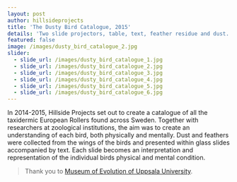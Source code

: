 ```yaml
---
layout: post
author: hillsideprojects
title: 'The Dusty Bird Catalogue, 2015'
details: 'Two slide projectors, table, text, feather residue and dust.'
featured: false
image: /images/dusty_bird_catalogue_2.jpg
slider:
  - slide_url: /images/dusty_bird_catalogue_1.jpg
  - slide_url: /images/dusty_bird_catalogue_2.jpg
  - slide_url: /images/dusty_bird_catalogue_3.jpg
  - slide_url: /images/dusty_bird_catalogue_4.jpg
  - slide_url: /images/dusty_bird_catalogue_5.jpg
  - slide_url: /images/dusty_bird_catalogue_6.jpg
---
```


In 2014-2015, Hillside Projects set out to create a catalogue of all the taxidermic European Rollers found across Sweden. Together with researchers at zoological institutions, the aim was to create an understanding of each bird, both physically and mentally. Dust and feathers were collected from the wings of the birds and presented within glass slides accompanied by text.  Each slide becomes an interpretation and representation of the individual birds physical and mental condition.

> Thank you to <a href="http://www.evolutionsmuseet.uu.se/" target="blank">Museum of Evolution of Uppsala University</a>.
